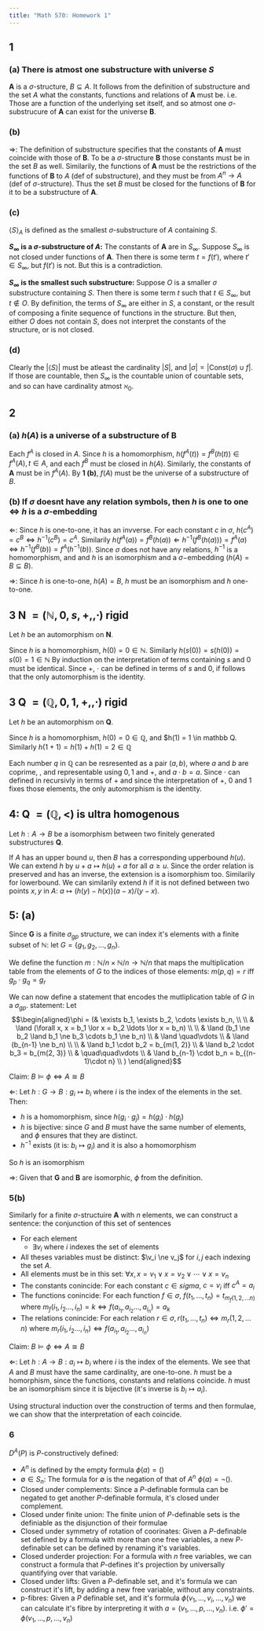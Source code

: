 ```yaml
---
title: "Math 570: Homework 1"
---
```

## 1

### (a) There is atmost one substructure with universe $S$

**A** is a $\sigma$-structure, $B \subseteq A$. It follows from the definition of
substructure and the set $A$ what the constants, functions and relations of **A**
must be. i.e. Those are a function of the underlying set itself, and so atmost
one $\sigma$-substrucure of **A** can exist for the universe **B**.

### (b)

$\Longrightarrow$: The definition of substructure specifies that the constants of **A** must
coincide with those of **B**. To be a $\sigma$-structure **B** those constants must
be in the set $B$ as well. Similarily, the functions of **A** must be the
restrictions of the functions of **B** to $A$ (def of substructure), and they
must be from $A^n\to A$ (def of $\sigma$-structure). Thus the set $B$ must be
closed for the functions of **B** for it to be a substructure of **A**. 

### (c)

$\langle S \rangle_A$ is defined as the smallest $\sigma$-substructure of $A$
containing $S$.

**$S_\infty$ is a $\sigma$-substructure of $A$:** The constants of **A** are in
$S_\infty$. Suppose $S_\infty$ is not closed under functions of **A**. Then
there is some term $t = f(t')$, where $t' \in S_\infty$, but $f(t')$ is not. But
this is a contradiction.

**$S_\infty$ is the smallest such substructure:** Suppose $O$ is a smaller
$\sigma$ substructure containing $S$. Then there is some term $t$ such that
$t \in S_\infty$, but $t \notin O$. By definition, the terms of $S_\infty$
are either in $S$, a constant, or the result of composing a finite sequence of
functions in the structure. But then, either $O$ does not contain $S$, does
not interpret the constants of the structure, or is not closed.

### (d)


Clearly the $|\langle S\rangle|$ must be atleast the cardinality $|S|$, and
$|\sigma| = | \mathrm{Const}(\sigma) \cup f|$. If those are countable,
then $S_\infty$ is the countable union of countable sets, and so can have
cardinality atmost $\aleph_0$.

## 2

### (a) $h(A)$ is a universe of a substructure of **B**

Each $f^A$ is closed in $A$. Since $h$ is a homomorphism, $h(f^A(t)) = f^B(h(t)) \in f^A(A), t \in A$,
and each $f^B$ must be closed in $h(A)$. Similarly, the constants of **A** must be in $f^A(A)$.
By **1 (b)**, $f(A)$ must be the universe of a substructure of $B$.

### (b) If $\sigma$ doesnt have any relation symbols, then $h$ is one to one $\Longleftrightarrow$ $h$ is a $\sigma$-embedding

$\Longleftarrow$: Since $h$ is one-to-one, it has an invverse. For each constant $c$ in $\sigma$,
$h(c^A) = c^B \Longleftrightarrow h^{-1}(c^B) = c^A$. Similarily
$h(f^A(a)) = f^B(h(a)) \Longleftarrow h^{-1}(f^B(h(a))) = f^A(a) \Longleftrightarrow h^{-1}(f^B(b)) = f^A(h^{-1}(b))$.
Since $\sigma$ does not have any relations, $h^{-1}$ is a homomorphism, and
and $h$ is an isomorphism and a $\sigma-$embedding ($h(A) = B \subseteq B$).

$\Longrightarrow$: Since $h$ is one-to-one, $h(A) = B$, $h$ must be an isomorphism
and $h$ one-to-one.

## 3 **N** $= (\mathbb N, 0, s, +, ,\cdot)$ rigid

Let $h$ be an automorphism on **N**.

Since $h$ is a homomorphism, $h(0) = 0 \in \mathbb N$.
Similarly $h(s(0)) = s(h(0)) = s(0) = 1\in \mathbb N$
By induction on the interpretation of terms containing $s$ and $0$ must be identical.
Since $+$, $\cdot$ can be defined in terms of $s$ and $0$, if follows that
the only automorphism is the identity.

## 3 **Q** $= (\mathbb Q, 0, 1, +, ,\cdot)$ rigid

Let $h$ be an automorphism on **Q**.

Since $h$ is a homomorphism, $h(0) = 0 \in \mathbb Q$, and $h(1) = 1 \in mathbb Q.
Similarly $h(1 + 1) = h(1) + h(1) = 2\in \mathbb Q$

Each number $q$ in $\mathbb Q$ can be resresented as a pair $(a, b)$, where $a$ and $b$ are coprime,
, and representable using $0, 1$ and $+$, and $a \cdot b = a$. Since $\cdot$ can defined in recursivly in terms of $+$
and since the interpretation of $+$, $0$ and $1$ fixes those elements,
the only automorphism is the identity.

## 4: **Q** $= (\mathbb Q, <)$ is ultra homogenous

Let $h: A \to B$ be a isomorphism between two finitely generated substructures
**Q**.

If $A$ has an upper bound $u$, then $B$ has a corresponding upperbound $h(u)$.
We can extend $h$ by $u + a \mapsto h(u) + a$ for all $a \ge u$. Since the
order relation is preserved and has an inverse, the extension is a isomorphism too.
Similarily for lowerbound. We can similarily extend $h$ if it is not defined
between two points $x, y$ in $A$: $a \mapsto (h(y) - h(x))(a - x)/(y - x)$.

## 5: (a)

Since **G** is a finite $\sigma_{gp}$ structure,
we can index it's elements with a finite subset of $\mathbb N$:
let $G = \{ g_1, g_2, \ldots, g_n\}$. 

We define the function $m: \mathbb N/n \times \mathbb N/n \to \mathbb N/n$ that
maps the multiplication table from the elements of $G$ to the indices
of those elements: $m(p, q) = r$ iff $g_p \cdot g_q = g_r$

We can now define a statement that encodes the mutliplication table of $G$ in a $\sigma_{gp}$.
statement: Let
$$\begin{aligned}\phi = 
(& \exists b_1, \exists b_2, \cdots \exists b_n,                       \\
                                                                       \\ 
 &         \land (\forall x, x = b_1 \lor x = b_2 \ldots \lor x = b_n) \\
                                                                       \\
 &         \land (b_1 \ne b_2 \land b_1 \ne b_3 \cdots b_1 \ne b_n)    \\
 &         \land \quad\vdots                                           \\
 &         \land (b_{n-1} \ne b_n)                                     \\
                                                                       \\ 
 &         \land b_1 \cdot b_2 = b_{m(1, 2)}                           \\
 &         \land b_2 \cdot b_3 = b_{m(2, 3)}                           \\
 &         \quad\quad\vdots                                            \\
 &         \land b_{n-1} \cdot b_n = b_{(n-1)\cdot n}                  \\
)
\end{aligned}$$

Claim: $B \vDash \phi \Longleftrightarrow A \cong B$

$\Longleftarrow$: Let $h: G \to B: g_i \mapsto b_i$ where $i$ is the index of the elements
in the set. Then:
 * $h$ is a homomorphism, since $h(g_i \cdot g_j) = h(g_i) \cdot h(g_j)$
 * $h$ is bijective: since $G$ and $B$ must have the same number of elements,
   and $\phi$ ensures that they are distinct.
 * $h^{-1}$ exists (it is: $b_i \mapsto g_i$) and it is also a homomorphism

So $h$ is an isomorphism

$\Longrightarrow$: Given that **G** and **B** are isomorphic, $\phi$ from
the definition.

### 5(b)

Similarly for a finite $\sigma$-structuire **A** with $n$ elements, we can
construct a sentence: the conjunction of this set of sentences

   * For each element
       * $\exists v_i$ where $i$ indexes the set of elements
   * All theses variables must be distinct:
     $\v_i \ne v_j$ for $i, j$ each indexing the set $A$.
   * All elements must be in this set:
     $\forall x, x = v_1 \lor x = v_2 \lor \cdots \lor x = v_n$
   * The constants conincide: For each constant $c \in sigma$, $c = v_i$ iff $c^A = a_i$
   * The functions conincide: For each function $f \in \sigma$, $f(t_1, \ldots, t_n) = t_{m_f(1, 2, \ldots n)}$
     where $m_f(i_1, i_2\ldots, i_n) = k \Longleftrightarrow f(a_{i_1}, a_{i_2} \ldots, a_{i_n}) = a_{k}$ 
   * The relations conincide: For each relation $r \in \sigma, r(t_1, \ldots, t_n) \Longleftrightarrow m_r(1, 2, \ldots n)$
     where $m_r(i_1, i_2\ldots, i_n) \Longleftrightarrow f(a_{i_1}, a_{i_2} \ldots, a_{i_n})$ 

Claim: $B \vDash \phi \Longleftrightarrow A \cong B$

$\Longleftarrow$: Let $h: A \to B: a_i \mapsto b_i$ where $i$ is the index of the elements.
We see that $A$ and $B$ must have the same cardinality, are one-to-one. $h$ must be a
homorphism, since the functions, constants and relations coincide. $h$ must be an isomorphism
since it is bijective (it's inverse is $b_i \mapsto a_i$).

Using structural induction over the construction of terms and then formulae, we can show that
the interpretation of each coincide.

### 6

$D^A(P)$ is $P$-constructively defined:

* $A^n$ is defined by the empty formula $\phi(a) = ()$
* $\emptyset \in S_n$: The formula for $\emptyset$ is the negation of that of $A^n$ $\phi(a) = \lnot ()$.
* Closed under complements: Since a $P$-definable formula can be negated to
  get another $P$-definable formula, it's closed under complement.
* Closed under finite union: The finite union of $P$-definable sets is
  the definiable as the disjunction of their formulae
* Closed under symmetry of rotation of coorinates: Given a $P$-definable set
  defined by a formula with more than one free variables,
  a new $P$-definable set can be defined by renaming it's variables.
* Closed underder projection: For a formula with $n$ free variables,
  we can construct a formula that $P$-defines it's projection by
  universally quantifying over that variable.
* Closed under lifts: Given a $P$-definable set, and it's formula
  we can construct it's lift, by adding a new free variable, without any
  constraints.
* p-fibres: Given a $P$ definable set, and it's formula $\phi(v_1, \ldots, v_i, \ldots, v_n)$
  we can calculate it's fibre by interpreting it with $a = (v_1, \ldots, p, \ldots, v_n)$.
  i.e. $\phi' = \phi(v_1, \ldots, p, \ldots, v_n)$
